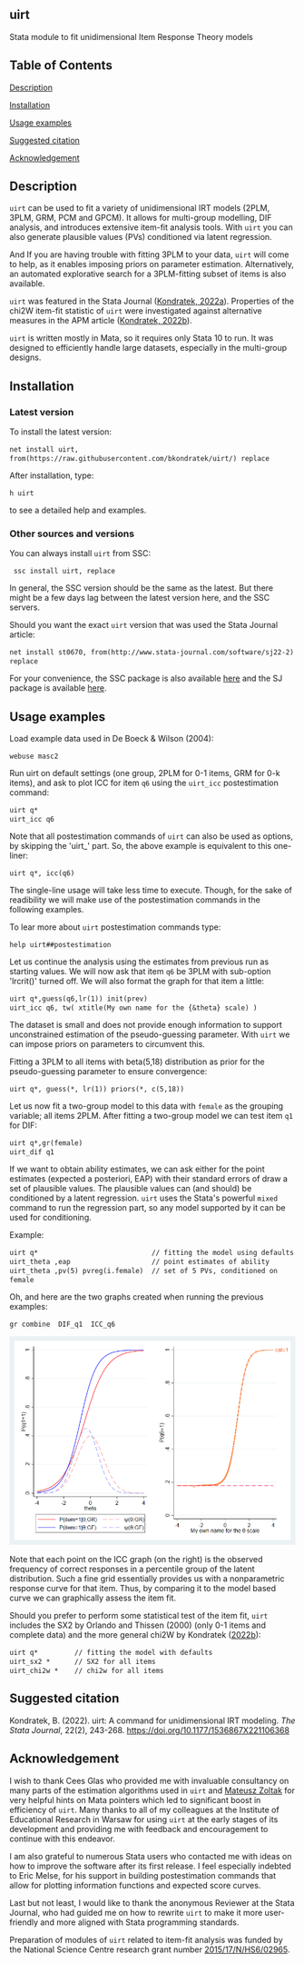 ## uirt
Stata module to fit unidimensional Item Response Theory models

## Table of Contents
[Description](#description)

[Installation](#installation)

[Usage examples](#usage-examples)

[Suggested citation](#suggested-citation)

[Acknowledgement](#acknowledgement)


## Description
```uirt``` can be used to fit a variety of unidimensional IRT models 
(2PLM, 3PLM, GRM, PCM and GPCM). 
It allows for multi-group modelling, DIF analysis, 
and introduces extensive item-fit analysis tools. 
With ```uirt``` you can also generate plausible values (PVs) 
conditioned via latent regression. 

And If you are having trouble with fitting 3PLM to your data, 
```uirt``` will come to help, as it enables imposing priors on parameter estimation.
Alternatively, an automated explorative search for a 3PLM-fitting 
subset of items is also available.

```uirt``` was featured in the Stata Journal
([Kondratek, 2022a](https://doi.org/10.1177/1536867X221106368)). 
Properties of the chi2W item-fit statistic of ```uirt``` 
were investigated against alternative measures
in the APM article ([Kondratek, 2022b](https://doi.org/10.1177/01466216221108061)).

```uirt``` is written mostly in Mata, 
so it requires only Stata 10 to run. 
It was designed to efficiently handle large datasets, 
especially in the multi-group designs. 


## Installation 
### Latest version

To install the latest version:
```commandline
net install uirt, from(https://raw.githubusercontent.com/bkondratek/uirt/) replace
```
After installation, type:
```commandline
h uirt
```
to see a detailed help and examples.

### Other sources and versions
You can always install ```uirt``` from SSC:
```commandline
 ssc install uirt, replace
```
In general, the SSC version should be the same as the latest. 
But there might be a few days lag between the latest version here, 
and the SSC servers.

Should you want the exact ```uirt``` version 
that was used the Stata Journal article:
```commandline
net install st0670, from(http://www.stata-journal.com/software/sj22-2) replace
```

For your convenience, the SSC package is also available
[here](./ssc_version)
and the SJ package is available [here](./sj_version).

## Usage examples
Load example data used in De Boeck & Wilson (2004):
```commandline
webuse masc2
```
Run uirt on default settings 
(one group, 2PLM for 0-1 items, GRM for 0-k items), 
and ask to plot ICC for item ```q6``` using the ```uirt_icc``` 
postestimation command:
```commandline
uirt q*
uirt_icc q6
```

Note that all postestimation commands of ```uirt``` can also be used 
as options, by skipping the 'uirt_' part. 
So, the above example is equivalent to this one-liner:
```commandline
uirt q*, icc(q6)
```

The single-line usage will take less time 
to execute. Though, for the sake of readibility we will make use of 
the postestimation commands in the following examples.

To lear more about ```uirt``` postestimation commands type:
```commandline
help uirt##postestimation
```

Let us continue the analysis using the estimates from previous run 
as starting values. We will now ask that item ```q6``` be 3PLM 
with sub-option 'lrcrit()' turned off. 
We will also format the graph for that item a little:
```commandline
uirt q*,guess(q6,lr(1)) init(prev) 
uirt_icc q6, tw( xtitle(My own name for the {&theta} scale) )
```

The dataset is small and does not provide enough information to support
unconstrained estimation of the pseudo-guessing parameter.
With ```uirt``` we can impose priors on parameters to circumvent this. 

Fitting a 3PLM to all items with beta(5,18) distribution as
prior for the pseudo-guessing parameter to ensure convergence:
```commandline
uirt q*, guess(*, lr(1)) priors(*, c(5,18))
```

Let us now fit a two-group model to this data with ```female``` as
the grouping variable; all items 2PLM. 
After fitting a two-group model we can test item ```q1``` for DIF:
```commandline
uirt q*,gr(female)
uirt_dif q1 
```

If we want to obtain ability estimates, we can ask either
for the point estimates (expected a posteriori, EAP) with their standard
errors of draw a set of plausible values. The plausible values can
(and should) be conditioned by a latent regression. ```uirt``` uses 
the Stata's powerful ```mixed``` command to run the regression part,
so any model supported by it can be used for conditioning.

Example:
```commandline
uirt q*                            // fitting the model using defaults
uirt_theta ,eap                    // point estimates of ability     
uirt_theta ,pv(5) pvreg(i.female)  // set of 5 PVs, conditioned on female
```

Oh, and here are the two graphs created 
when running the previous examples:
```commandline
gr combine  DIF_q1  ICC_q6
```
<img src=".\graphics\example1.png">

Note that each point on the ICC graph (on the right) 
is the observed frequency of correct responses in a percentile group of
the latent distribution. Such a fine grid 
essentially provides us with a nonparametric response curve for that item. 
Thus, by comparing it to the model based curve we can graphically 
assess the item fit.

Should you prefer to perform some statistical test of the item fit, 
```uirt``` includes the SX2 by Orlando and Thissen (2000)
(only 0-1 items and complete data) and the more general chi2W 
by Kondratek ([2022b](https://doi.org/10.1177/01466216221108061)):

```commandline
uirt q*         // fitting the model with defaults
uirt_sx2 *      // SX2 for all items
uirt_chi2w *    // chi2w for all items
```


## Suggested citation
Kondratek, B. (2022). uirt: A command for unidimensional IRT modeling. 
_The Stata Journal_, 22(2), 243-268. https://doi.org/10.1177/1536867X221106368


## Acknowledgement
I wish to thank Cees Glas who provided me with invaluable 
consultancy on many parts of the estimation algorithms 
used in ```uirt``` and [Mateusz Zoltak](https://github.com/zozlak) 
for very helpful hints on Mata
pointers which led to significant boost in efficiency of ```uirt```. 
Many thanks to all of my colleagues at 
the Institute of Educational Research in Warsaw 
for using ```uirt``` at the early stages of its development 
and providing me with feedback 
and encouragement to continue with this endeavor. 

I am also grateful to numerous Stata users 
who contacted me with ideas on how to improve 
the software after its first release. 
I feel especially indebted to Eric Melse, 
for his support in building postestimation commands 
that allow for plotting information functions and expected score curves. 

Last but not least, I would like to thank the anonymous 
Reviewer at the Stata Journal, 
who had guided me on how to rewrite ```uirt``` to make 
it more user-friendly 
and more aligned with Stata programming standards.

Preparation of modules of ```uirt``` related to item-fit analysis 
was funded by the National Science Centre research grant 
number [2015/17/N/HS6/02965](https://projekty.ncn.gov.pl/en/index.php?projekt_id=297185).